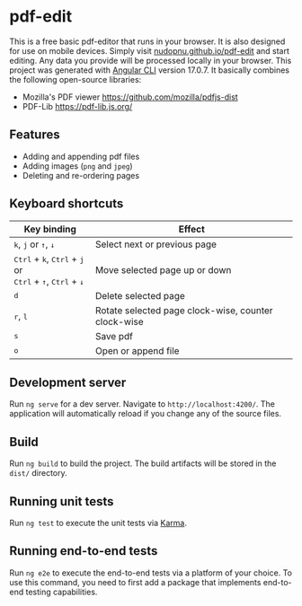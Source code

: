 # pdf-edit

This is a free basic pdf-editor that runs in your browser. It is also designed for use on mobile devices. Simply visit [nudopnu.github.io/pdf-edit](https://nudopnu.github.io/pdf-edit/) and start editing. Any data you provide will be processed locally in your browser.
This project was generated with [Angular CLI](https://github.com/angular/angular-cli) version 17.0.7. It basically combines the following open-source libraries:
- Mozilla's PDF viewer https://github.com/mozilla/pdfjs-dist
- PDF-Lib https://pdf-lib.js.org/

## Features

- Adding and appending pdf files
- Adding images (`png` and `jpeg`)
- Deleting and re-ordering pages

## Keyboard shortcuts

| Key binding                                                                                                                           | Effect                                              |
|---------------------------------------------------------------------------------------------------------------------------------------|-----------------------------------------------------|
| <kbd>k</kbd>, <kbd>j</kbd> or <kbd>↑</kbd>, <kbd>↓</kbd>                                                                              | Select next or previous page                        |
| <kbd>Ctrl</kbd> + <kbd>k</kbd>, <kbd>Ctrl</kbd> + <kbd>j</kbd> or <br> <kbd>Ctrl</kbd> + <kbd>↑</kbd>, <kbd>Ctrl</kbd> + <kbd>↓</kbd> | Move selected page up or down                       |
| <kbd>d</kbd>                                                                                                                          | Delete selected page                                |
| <kbd>r</kbd>, <kbd>l</kbd>                                                                                                            | Rotate selected page clock-wise, counter clock-wise |
| <kbd>s</kbd>                                                                                                                          | Save pdf                                            |
| <kbd>o</kbd>                                                                                                                          | Open or append file                                 |

## Development server

Run `ng serve` for a dev server. Navigate to `http://localhost:4200/`. The application will automatically reload if you change any of the source files.

## Build

Run `ng build` to build the project. The build artifacts will be stored in the `dist/` directory.

## Running unit tests

Run `ng test` to execute the unit tests via [Karma](https://karma-runner.github.io).

## Running end-to-end tests

Run `ng e2e` to execute the end-to-end tests via a platform of your choice. To use this command, you need to first add a package that implements end-to-end testing capabilities.
